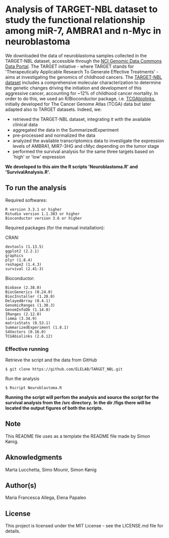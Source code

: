 # Analysis of TARGET-NBL dataset to study the functional relationship among miR-7, AMBRA1 and n-Myc in neuroblastoma
We downloaded the data of neuroblastoma samples collected in the TARGET-NBL dataset, accessible through the [NCI Genomic Data Commons Data Portal](https://portal.gdc.cancer.gov/). The TARGET initiative - where TARGET stands for 'Therapeutically Applicable Research To Generate Effective Treatments' - aims at investigating the genomics of childhood cancers. The [TARGET-NBL dataset](https://ocg.cancer.gov/programs/target/projects/neuroblastoma) includes a comprehensive molecular characterization to determine the genetic changes driving the initiation and development of this aggressive cancer, accounting for ~12% of childhood cancer mortality.
In order to do this, we used an R/Bioconductor package, i.e. [TCGAbiolinks](https://www.ncbi.nlm.nih.gov/pubmed/26704973), initially developed for The Cancer Genome Atlas (TCGA) data but later adapted also to TARGET datasets.
Indeed, we:
- retrieved the TARGET-NBL dataset, integrating it with the available clinical data
- aggregated the data in the SummarizedExperiment
- pre-processed and normalized the data
- analyzed the available transcriptomics data to investigate the expression levels of AMBRA1, MIR7-3HG and cMyc depending on the tumor stage
- performed the survival analysis for the same three targets based on 'high' or 'low' expression

**We developed to this aim the R scripts 'Neuroblastoma.R' and 'SurvivalAnalysis.R'.**
## To run the analysis
Required softwares:
```
R version 3.3.1 or higher
Rstudio version 1.1.383 or higher
Bioconductor version 3.6 or higher
```
Required packages (for the manual installation):

CRAN:
```
devtools (1.13.5)
ggplot2 (2.2.1)
graphics
plyr (1.8.4)
reshape2 (1.4.3)
survival (2.41-3)
```
Bioconductor:
```
Biobase (2.38.0)
BiocGenerics (0.24.0)
BiocInstaller (1.28.0)
DelayedArray (0.4.1)
GenomicRanges (1.30.3)
GenomInfoDb (1.14.0)
IRanges (2.12.0)
limma (3.34.9)
matrixStats (0.53.1)
SummarizedExperiment (1.8.1)
S4Vectors (0.16.0)
TCGAbiolinks (2.6.12)
```
### Effective running
Retrieve the script and the data from GitHub
```
$ git clone https://github.com/ELELAB/TARGET_NBL.git
```
Run the analysis
```
$ Rscript Neuroblastoma.R
```
**Running the script will perfom the analysis and source the script for the survival analysis from the /src directory.**
**In the dir /figs there will be located the output figures of both the scripts.**
## Note 
This README file uses as a template the README file made by Simon Kønig.
## Aknowledgments
Marta Lucchetta, Simo Mounir, Simon Kønig
## Author(s)
Maria Francesca Allega, Elena Papaleo
## License
This project is licensed under the MIT License - see the LICENSE.md file for details.
